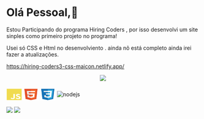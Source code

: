 # Olá Pessoal,👏
Estou Participando do programa Hiring Coders , por isso desenvolvi um site sinples como primeiro projeto no programa!

Usei só CSS e Html no desenvolviento . ainda nõ está completo ainda irei fazer a atualizações. 

https://hiring-coders3-css-maicon.netlify.app/

<div text align="center">
 <img src="https://user-images.githubusercontent.com/86326547/165848627-d02226a6-6d12-49cb-8f0f-0799b0195263.PNG" width ="700px" />
   
</div>

<div  valign="top"><br>
  <img align="center" alt="Js" height="30" width="40" src="https://raw.githubusercontent.com/devicons/devicon/master/icons/javascript/javascript-plain.svg">
  <img align="center" alt="HTML" height="30" width="40" src="https://raw.githubusercontent.com/devicons/devicon/master/icons/html5/html5-original.svg">
  <img align="center" alt="CSS" height="30" width="40" src="https://raw.githubusercontent.com/devicons/devicon/master/icons/css3/css3-original.svg">
  <img align="center" alt="nodejs" height="30" width="40" src="https://cdn.worldvectorlogo.com/logos/nodejs-icon.svg">
</div>
<br>

<div align="">
  <a href="https://www.linkedin.com/in/maicon-borges-21a7a859/" target="_blank"><img src="https://img.shields.io/badge/-LinkedIn-%230077B5?style=for-the-badge&logo=linkedin&logoColor=white" target="_blank"></a> 
  <a href="mailto:maiconwnet@hotmail.com"><img src="https://img.shields.io/badge/-Gmail-%23333?style=for-the-badge&logo=gmail&logoColor=white" target="_blank"></a>
</div>


